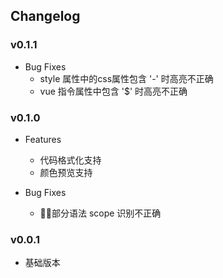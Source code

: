 ## Changelog

### v0.1.1

- Bug Fixes
  * style 属性中的css属性包含 '-' 时高亮不正确
  * vue 指令属性中包含 '$' 时高亮不正确

### v0.1.0

- Features
  * 代码格式化支持
  * 颜色预览支持

- Bug Fixes
  * 部分语法 scope 识别不正确

### v0.0.1

- 基础版本
